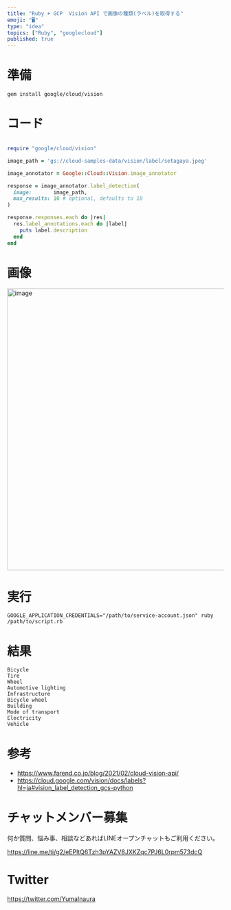 ```yaml
---
title: "Ruby + GCP  Vision API で画像の種類(ラベル)を取得する"
emoji: "🖥"
type: "idea"
topics: ["Ruby", "googlecloud"]
published: true
---
```


# 準備

```
gem install google/cloud/vision
```


# コード

```rb

require "google/cloud/vision"

image_path = 'gs://cloud-samples-data/vision/label/setagaya.jpeg'

image_annotator = Google::Cloud::Vision.image_annotator

response = image_annotator.label_detection(
  image:       image_path,
  max_results: 10 # optional, defaults to 10
)

response.responses.each do |res|
  res.label_annotations.each do |label|
    puts label.description
  end
end
```

# 画像

<img width="654" alt="image" src="https://user-images.githubusercontent.com/13635059/196164817-ebc322a4-f0d5-4795-bcc1-960d2cdd107d.png">


# 実行

```
GOOGLE_APPLICATION_CREDENTIALS="/path/to/service-account.json" ruby /path/to/script.rb
```

# 結果

```
Bicycle
Tire
Wheel
Automotive lighting
Infrastructure
Bicycle wheel
Building
Mode of transport
Electricity
Vehicle
```


# 参考

- https://www.farend.co.jp/blog/2021/02/cloud-vision-api/
- https://cloud.google.com/vision/docs/labels?hl=ja#vision_label_detection_gcs-python


# チャットメンバー募集


何か質問、悩み事、相談などあればLINEオープンチャットもご利用ください。

https://line.me/ti/g2/eEPltQ6Tzh3pYAZV8JXKZqc7PJ6L0rpm573dcQ


# Twitter

https://twitter.com/YumaInaura

